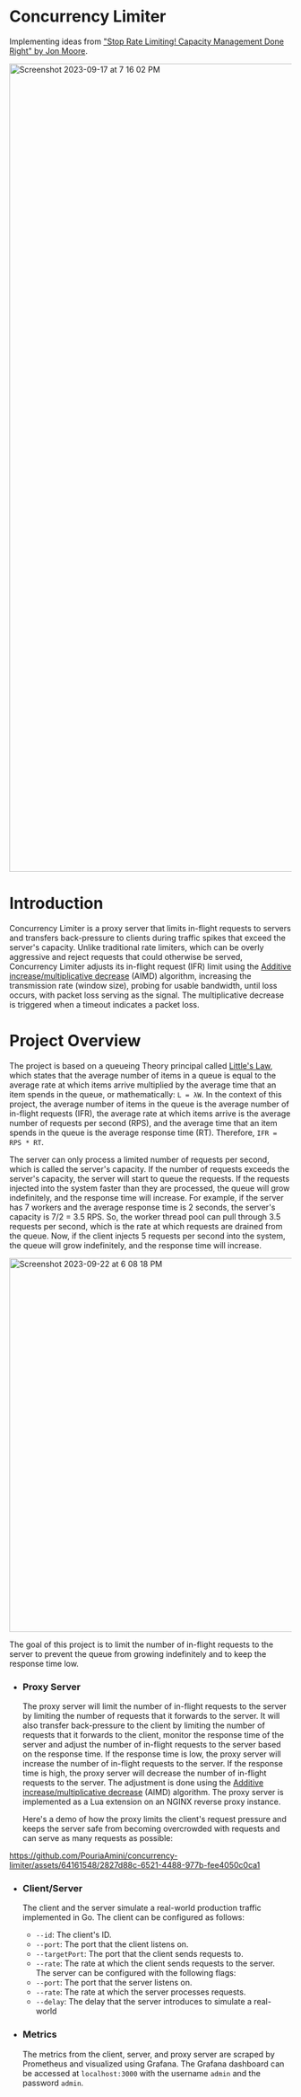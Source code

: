 # Concurrency Limiter
Implementing ideas from ["Stop Rate Limiting! Capacity Management Done Right" by Jon Moore](https://www.youtube.com/watch?v=m64SWl9bfvk&ab_channel=StrangeLoopConference).

<img width="1440" alt="Screenshot 2023-09-17 at 7 16 02 PM" src="https://github.com/PouriaAmini/concurrency-limiter/assets/64161548/e18f7fb8-81cf-4886-8111-5b38b0362404">

# Introduction
Concurrency Limiter is a proxy server that limits in-flight requests to 
servers and transfers back-pressure to clients during traffic spikes that exceed the server's capacity.
Unlike traditional rate limiters, which can be overly aggressive and reject 
requests that could otherwise be served, Concurrency Limiter adjusts its 
in-flight request (IFR)
limit using the [Additive increase/multiplicative decrease](https://en.wikipedia.org/wiki/Additive_increase/multiplicative_decrease) (AIMD) algorithm, increasing the transmission rate (window size), probing for usable bandwidth, until loss occurs, with packet loss serving as the signal. The multiplicative decrease is triggered when a timeout indicates
a packet loss.

# Project Overview
The project is based on a queueing Theory principal called 
[Little's Law](https://en.wikipedia.org/wiki/Little%27s_law), which states 
that the average number of items in a queue is equal to the average rate at 
which items arrive multiplied by the average time that an item spends in 
the queue, or mathematically: `L = λW`. In the context of this project, the
average number of items in the queue is the average number of in-flight 
requests (IFR), the average rate at which items arrive is the average number 
of requests per second (RPS), and the average time that an item spends in the
queue is the average response time (RT). Therefore, `IFR = RPS * RT`.

The server can only process a limited number of requests per
second, which is called the server's capacity. If the number of requests
exceeds the server's capacity, the server will start to queue the requests.
If the requests injected into the system faster than they are processed, the
queue will grow indefinitely, and the response time will increase. For example,
if the server has 7 workers and the average response time is 2 seconds, the
server's capacity is 7/2 = 3.5 RPS. So, the worker thread pool can pull 
through 3.5 requests per second, which is the rate at which requests are
drained from the queue. Now, if the client injects 5 requests per second into
the system, the queue will grow indefinitely, and the response time will
increase.

<img width="666" alt="Screenshot 2023-09-22 at 6 08 18 PM" src="https://github.com/PouriaAmini/concurrency-limiter/assets/64161548/4f213b69-969d-4878-ba28-61c06af2189b">

The goal of this project is to limit the number of in-flight requests to the
server to prevent the queue from growing indefinitely and to keep the response
time low.

- ### Proxy Server
  The proxy server will limit the number of in-flight requests to the
  server by limiting the number of requests that it forwards to the server. 
  It will also transfer back-pressure to the client by limiting the
  number of requests that it forwards to the client,
  monitor the response time of the server and adjust the number of in-flight
  requests to the server based on the response time. If the response time is
  low, the proxy server will increase the number of in-flight requests to the
  server. If the response time is high, the proxy server will decrease the
  number of in-flight requests to the server. The adjustment is done using the
    [Additive increase/multiplicative decrease](https://en.wikipedia.org/wiki/Additive_increase/multiplicative_decrease) (AIMD) algorithm.
  The proxy server is implemented as a Lua extension on an NGINX reverse proxy 
  instance.

  Here's a demo of how the proxy limits the client's request pressure and keeps
  the server safe from becoming overcrowded with requests and can serve as many
  requests as possible:


https://github.com/PouriaAmini/concurrency-limiter/assets/64161548/2827d88c-6521-4488-977b-fee4050c0ca1

    
- ### Client/Server
    The client and the server simulate a real-world production traffic 
  implemented in Go. The client can be configured as follows:
    - `--id`: The client's ID.
    - `--port`: The port that the client listens on.
    - `--targetPort`: The port that the client sends requests to.
    - `--rate`: The rate at which the client sends requests to the server.\
    The server can be configured with the following flags:
    - `--port`: The port that the server listens on.
    - `--rate`: The rate at which the server processes requests.
    - `--delay`: The delay that the server introduces to simulate a real-world
  
- ### Metrics
    The metrics from the client, server, and proxy server are scraped by
    Prometheus and visualized using Grafana. The Grafana dashboard can be
    accessed at `localhost:3000` with the username `admin` and the password
    `admin`.
